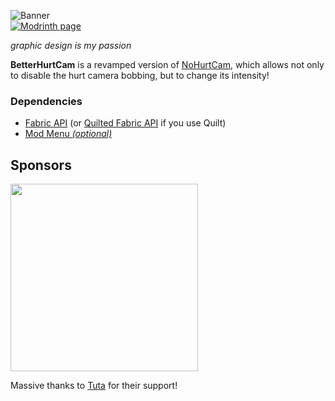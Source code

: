 ![Banner](https://raw.githubusercontent.com/uku3lig/betterhurtcam/experimental/subprojects/banner.png) \
[![Modrinth page](https://img.shields.io/modrinth/dt/o4y0N2hu?style=for-the-badge)](https://modrinth.com/mod/betterhurtcam)

*graphic design is my passion*

**BetterHurtCam** is a revamped version of [NoHurtCam](https://github.com/UltraBlackLinux/noHurtCam), which allows not only to disable the hurt camera bobbing, but to change its intensity!

### Dependencies
* [Fabric API](https://modrinth.com/mod/fabric-api) (or [Quilted Fabric API](https://modrinth.com/mod/qsl) if you use Quilt)
* [Mod Menu *(optional)*](https://modrinth.com/mod/modmenu)

## Sponsors

<img src="https://upload.wikimedia.org/wikipedia/commons/4/46/Tutanota_logo.svg" width=300 />

Massive thanks to [Tuta](https://tuta.com) for their support!
